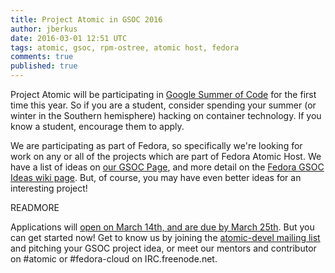 ```yaml
---
title: Project Atomic in GSOC 2016
author: jberkus
date: 2016-03-01 12:51 UTC
tags: atomic, gsoc, rpm-ostree, atomic host, fedora
comments: true
published: true
---
```

Project Atomic will be participating in [Google Summer of Code](https://summerofcode.withgoogle.com/organizations/) for the first time this year.
So if you are a student, consider spending your summer (or winter in the Southern hemisphere)
hacking on container technology.  If you know a student, encourage them to apply.

We are participating as part of Fedora, so specifically we're looking for work on
any or all of the projects which are part of Fedora Atomic Host.  We have a list of
ideas on [our GSOC Page](/community/gsoc), and more detail on the
[Fedora GSOC Ideas wiki page](https://fedoraproject.org/wiki/Summer_coding_ideas_for_2016).
But, of course, you may have even better ideas for an interesting project!

READMORE

Applications will [open on March 14th, and are due by March
25th](https://developers.google.com/open-source/gsoc/timeline). But you can
get started now! Get to know us by joining the [atomic-devel mailing list](https://lists.projectatomic.io/mailman/listinfo/atomic-devel)
and pitching your GSOC project idea, or meet our mentors and contributor
on #atomic or #fedora-cloud on IRC.freenode.net.
